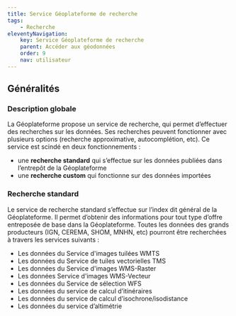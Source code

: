 ```yaml
---
title: Service Géoplateforme de recherche
tags:
    - Recherche
eleventyNavigation:
    key: Service Géoplateforme de recherche
    parent: Accéder aux géodonnées
    order: 9
    nav: utilisateur
---
```


## Généralités

### Description globale

La Géoplateforme propose un service de recherche, qui permet d’effectuer des recherches sur les données. Ses recherches peuvent fonctionner avec plusieurs options (recherche approximative, autocomplétion, etc). Ce service est scindé en deux fonctionnements :

- une **recherche standard** qui s’effectue sur les données publiées dans l’entrepôt de la Géoplateforme
- une **recherche custom** qui fonctionne sur des données importées

### Recherche standard

Le service de recherche standard s’effectue sur l’index dit général de la Géoplateforme. Il permet d’obtenir des informations pour tout type d’offre entreposée de base dans la Géoplateforme. Toutes les données des grands producteurs (IGN, CEREMA, SHOM, MNHN, etc) pourront être recherchées à travers les services suivants :

- Les données du Service d'images tuilées WMTS
- Les données du Service de tuiles vectorielles TMS
- Les données du Service d'images WMS-Raster
- Les données Service d'images WMS-Vecteur
- Les données du Service de sélection WFS
- Les données du service de calcul d’itinéraires
- Les données du service de calcul d’isochrone/isodistance
- Les données du service d’altimétrie

<div>
<script async src="//jsfiddle.net/ignfgeoportail/ck2pftgw/embed/"></script>
</div>
